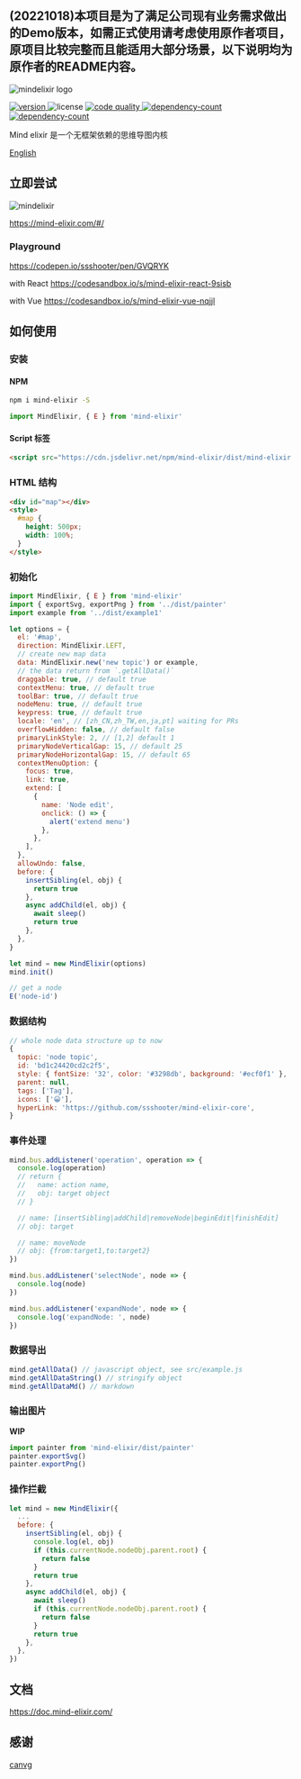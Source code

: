 ## (20221018)本项目是为了满足公司现有业务需求做出的Demo版本，如需正式使用请考虑使用原作者项目，原项目比较完整而且能适用大部分场景，以下说明均为原作者的README内容。

![mindelixir logo](https://raw.githubusercontent.com/ssshooter/mind-elixir-core/master/images/logo.png)

<p>
  <a href="https://www.npmjs.com/package/mind-elixir">
    <img src="https://img.shields.io/npm/v/mind-elixir" alt="version">
  </a>
  <img src="https://img.shields.io/npm/l/mind-elixir" alt="license">
  <a href="https://app.codacy.com/gh/ssshooter/mind-elixir-core?utm_source=github.com&utm_medium=referral&utm_content=ssshooter/mind-elixir-core&utm_campaign=Badge_Grade_Settings">
    <img src="https://api.codacy.com/project/badge/Grade/09fadec5bf094886b30cea6aabf3a88b" alt="code quality">
  </a>
  <a href="https://bundlephobia.com/result?p=mind-elixir">
    <img src="https://badgen.net/bundlephobia/dependency-count/mind-elixir" alt="dependency-count">
  </a>
  <a href="https://packagephobia.com/result?p=mind-elixir">
    <img src="https://packagephobia.com/badge?p=mind-elixir" alt="dependency-count">
  </a>
</p>

Mind elixir 是一个无框架依赖的思维导图内核

[English](https://github.com/ssshooter/mind-elixir-core/blob/master/readme.md)

## 立即尝试

![mindelixir](https://raw.githubusercontent.com/ssshooter/mind-elixir-core/master/images/screenshot.png)

https://mind-elixir.com/#/

### Playground

https://codepen.io/ssshooter/pen/GVQRYK

with React https://codesandbox.io/s/mind-elixir-react-9sisb

with Vue https://codesandbox.io/s/mind-elixir-vue-nqjjl

## 如何使用

### 安装

#### NPM

```bash
npm i mind-elixir -S
```

```javascript
import MindElixir, { E } from 'mind-elixir'
```

#### Script 标签

```html
<script src="https://cdn.jsdelivr.net/npm/mind-elixir/dist/mind-elixir.js"></script>
```

### HTML 结构

```html
<div id="map"></div>
<style>
  #map {
    height: 500px;
    width: 100%;
  }
</style>
```

### 初始化

```javascript
import MindElixir, { E } from 'mind-elixir'
import { exportSvg, exportPng } from '../dist/painter'
import example from '../dist/example1'

let options = {
  el: '#map',
  direction: MindElixir.LEFT,
  // create new map data
  data: MindElixir.new('new topic') or example,
  // the data return from `.getAllData()`
  draggable: true, // default true
  contextMenu: true, // default true
  toolBar: true, // default true
  nodeMenu: true, // default true
  keypress: true, // default true
  locale: 'en', // [zh_CN,zh_TW,en,ja,pt] waiting for PRs
  overflowHidden: false, // default false
  primaryLinkStyle: 2, // [1,2] default 1
  primaryNodeVerticalGap: 15, // default 25
  primaryNodeHorizontalGap: 15, // default 65
  contextMenuOption: {
    focus: true,
    link: true,
    extend: [
      {
        name: 'Node edit',
        onclick: () => {
          alert('extend menu')
        },
      },
    ],
  },
  allowUndo: false,
  before: {
    insertSibling(el, obj) {
      return true
    },
    async addChild(el, obj) {
      await sleep()
      return true
    },
  },
}

let mind = new MindElixir(options)
mind.init()

// get a node
E('node-id')

```

### 数据结构

```javascript
// whole node data structure up to now
{
  topic: 'node topic',
  id: 'bd1c24420cd2c2f5',
  style: { fontSize: '32', color: '#3298db', background: '#ecf0f1' },
  parent: null,
  tags: ['Tag'],
  icons: ['😀'],
  hyperLink: 'https://github.com/ssshooter/mind-elixir-core',
}
```

### 事件处理

```javascript
mind.bus.addListener('operation', operation => {
  console.log(operation)
  // return {
  //   name: action name,
  //   obj: target object
  // }

  // name: [insertSibling|addChild|removeNode|beginEdit|finishEdit]
  // obj: target

  // name: moveNode
  // obj: {from:target1,to:target2}
})

mind.bus.addListener('selectNode', node => {
  console.log(node)
})

mind.bus.addListener('expandNode', node => {
  console.log('expandNode: ', node)
})
```

### 数据导出

```javascript
mind.getAllData() // javascript object, see src/example.js
mind.getAllDataString() // stringify object
mind.getAllDataMd() // markdown
```

### 输出图片

**WIP**

```javascript
import painter from 'mind-elixir/dist/painter'
painter.exportSvg()
painter.exportPng()
```

### 操作拦截

```javascript
let mind = new MindElixir({
  ...
  before: {
    insertSibling(el, obj) {
      console.log(el, obj)
      if (this.currentNode.nodeObj.parent.root) {
        return false
      }
      return true
    },
    async addChild(el, obj) {
      await sleep()
      if (this.currentNode.nodeObj.parent.root) {
        return false
      }
      return true
    },
  },
})
```

## 文档

https://doc.mind-elixir.com/

## 感谢

[canvg](https://github.com/canvg/canvg)